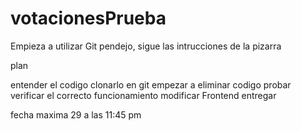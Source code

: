 # votacionesPrueba
Empieza a utilizar Git pendejo, sigue las intrucciones de la pizarra 

plan

entender el codigo
clonarlo en git 
empezar a eliminar codigo 
probar 
verificar el correcto funcionamiento 
modificar Frontend 
entregar 

fecha maxima 29 a las 11:45 pm 


